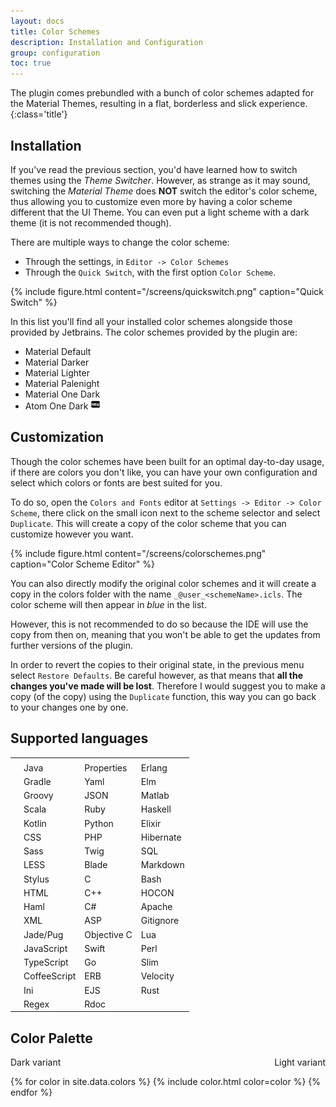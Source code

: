 ```yaml
---
layout: docs
title: Color Schemes
description: Installation and Configuration
group: configuration
toc: true
---
```


The plugin comes prebundled with a bunch of color schemes adapted for the Material Themes, resulting in a flat,
borderless and slick experience.
{:class='title'}

## Installation

If you've read the previous section, you'd have learned how to switch themes using the _Theme Switcher_. However, as
strange as it may sound, switching the _Material Theme_ does **NOT** switch the editor's color scheme, thus allowing you
to customize even more by having a color scheme different that the UI Theme. You can even put a light scheme with a dark
theme (it is not recommended though).

There are multiple ways to change the color scheme:
- Through the settings, in `Editor -> Color Schemes`
- Through the `Quick Switch`, with the first option `Color Scheme`.

{% include figure.html content="/screens/quickswitch.png" caption="Quick Switch" %}

In this list you'll find all your installed color schemes alongside those provided by Jetbrains. The color schemes
provided by the plugin are:
- Material Default
- Material Darker
- Material Lighter
- Material Palenight
- Material One Dark
- Atom One Dark ![new-box](/img/icons/new-box.png)

## Customization

Though the color schemes have been built for an optimal day-to-day usage, if there are colors you don't like, you can
have your own configuration and select which colors or fonts are best suited for you.

To do so, open the `Colors and Fonts` editor at `Settings -> Editor -> Color Scheme`, there click on the small icon next
to the scheme selector and select `Duplicate`. This will create a copy of the color scheme that you can customize however
you want.

{% include figure.html content="/screens/colorschemes.png" caption="Color Scheme Editor" %}

You can also directly modify the original color schemes and it will create a copy in the colors folder with the name
`_@user_<schemeName>.icls`. The color scheme will then appear in *blue* in the list.

However, this is not recommended to do so because the IDE will use the copy from then on, meaning that you won't be able
to get the updates from further versions of the plugin.

In order to revert the copies to their original state, in the previous menu select `Restore Defaults`. Be careful
however, as that means that __all the changes you've made will be lost__. Therefore I would suggest you to make a copy
(of the copy) using the `Duplicate` function, this way you can go back to your changes one by one.

## Supported languages

|  |              |             |           |
|--|--------------|-------------|-----------|
|  |              |             |           |
|  | Java         | Properties  | Erlang    |
|  | Gradle       | Yaml        | Elm       |
|  | Groovy       | JSON        | Matlab    |
|  | Scala        | Ruby        | Haskell   |
|  | Kotlin       | Python      | Elixir    |
|  | CSS          | PHP         | Hibernate |
|  | Sass         | Twig        | SQL       |
|  | LESS         | Blade       | Markdown  |
|  | Stylus       | C           | Bash      |
|  | HTML         | C++         | HOCON     |
|  | Haml         | C#          | Apache    |
|  | XML          | ASP         | Gitignore |
|  | Jade/Pug     | Objective C | Lua       |
|  | JavaScript   | Swift       | Perl      |
|  | TypeScript   | Go          | Slim      |
|  | CoffeeScript | ERB         | Velocity  |
|  | Ini          | EJS         | Rust      |
|  | Regex        | Rdoc        |           |

## Color Palette

<span style="float:none">Dark variant</span>
<span style="float:right">Light variant</span>

{% for color in site.data.colors %}
{% include color.html color=color %}
{% endfor %}
